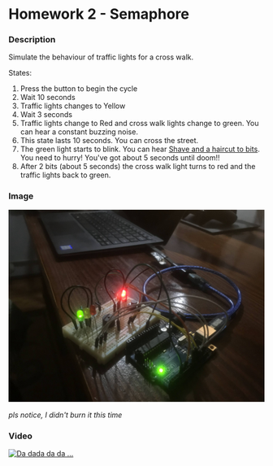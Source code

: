 # Homework 2 - Semaphore

### Description

Simulate the behaviour of traffic lights for a cross walk.

States:
1. Press the button to begin the cycle
2. Wait 10 seconds
3. Traffic lights changes to Yellow
4. Wait 3 seconds
5. Traffic lights change to Red and cross walk lights change to green.
   You can hear a constant buzzing noise.
6. This state lasts 10 seconds. You can cross the street.
7. The green light starts to blink. You can hear [Shave and a haircut to bits](https://youtu.be/w8FqML_b6og?t=58).
   You need to hurry! You've got about 5 seconds until doom!!
8. After 2 bits (about 5 seconds) the cross walk light turns to red 
   and the traffic lights back to green.

### Image

![Waa crosswalk](crosswalk.jpg)

_pls notice, I didn't burn it this time_

### Video

[![Da dada da da ...](https://img.youtube.com/vi/9aiNRyrmK6k/0.jpg)](https://youtu.be/9aiNRyrmK6k)
